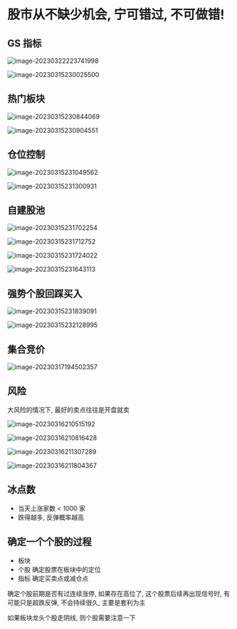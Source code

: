 

# 股市从不缺少机会, 宁可错过, 不可做错!



## GS 指标

![image-20230322223741998](./assets/image-20230322223741998.png)



![image-20230315230025500](./assets/image-20230315230025500.png)



## 热门板块

![image-20230315230844069](./assets/image-20230315230844069.png)



![image-20230315230904551](./assets/image-20230315230904551.png)



## 仓位控制

![image-20230315231049562](./assets/image-20230315231049562.png)



![image-20230315231300931](./assets/image-20230315231300931.png)



## 自建股池



![image-20230315231702254](./assets/image-20230315231702254.png)



![image-20230315231712752](./assets/image-20230315231712752.png)



![image-20230315231724022](./assets/image-20230315231724022.png)



![image-20230315231643113](./assets/image-20230315231643113.png)



## 强势个股回踩买入

![image-20230315231839091](./assets/image-20230315231839091.png)



![image-20230315232128995](./assets/image-20230315232128995.png)



## 集合竞价

![image-20230317194502357](./assets/image-20230317194502357.png)



## 风险

大风险的情况下, 最好的卖点往往是开盘就卖

![image-20230316210515192](./assets/image-20230316210515192.png)



![image-20230316210816428](./assets/image-20230316210816428.png)



![image-20230316211307289](./assets/image-20230316211307289.png)



![image-20230316211804367](./assets/image-20230316211804367.png)



## 冰点数

- 当天上涨家数 < 1000 家
- 跌得越多, 反弹概率越高



## 确定一个个股的过程

- 板块
- 个股 确定股票在板块中的定位
- 指标 确定买卖点或减仓点



确定个股前期是否有过连续涨停, 如果存在高位了, 这个股票后续再出现信号时, 有可能只是超跌反弹, 不会持续很久, 主要是套利为主

如果板块龙头个股走阴线, 则个股需要注意一下











